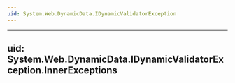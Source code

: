```yaml
---
uid: System.Web.DynamicData.IDynamicValidatorException
---
```


---
uid: System.Web.DynamicData.IDynamicValidatorException.InnerExceptions
---

